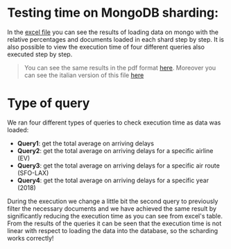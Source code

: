# Testing time on MongoDB sharding:
In the [excel file](.//execution-time.xlsx) you can see the results of loading data on mongo with the relative percentages and documents loaded in each shard step by step.
It is also possible to view the execution time of four different queries also executed step by step. 

> You can see the same results in the pdf format [here](.//execution-time.pdf). Moreover you can see the italian version of this file [here](README_ItalianVersion.md)
# Type of query
We ran four different types of queries to check execution time as data was loaded:
- **Query1**: get the total average on arriving delays
- **Query2**: get the total average on arriving delays for a specific airline (EV)
- **Query3**: get the total average on arriving delays for a specific air route (SFO-LAX)
- **Query4**: get the total average on arriving delays for a specific year (2018)

During the execution we change a little bit the second query to previously filter the necessary documents  and we have achieved the same result by significantly reducing the execution time as you can see from excel's table.
<br>
From the results of the queries it can be seen that the execution time is not linear with respect to loading the data into the database, so the scharding works correctly! 

